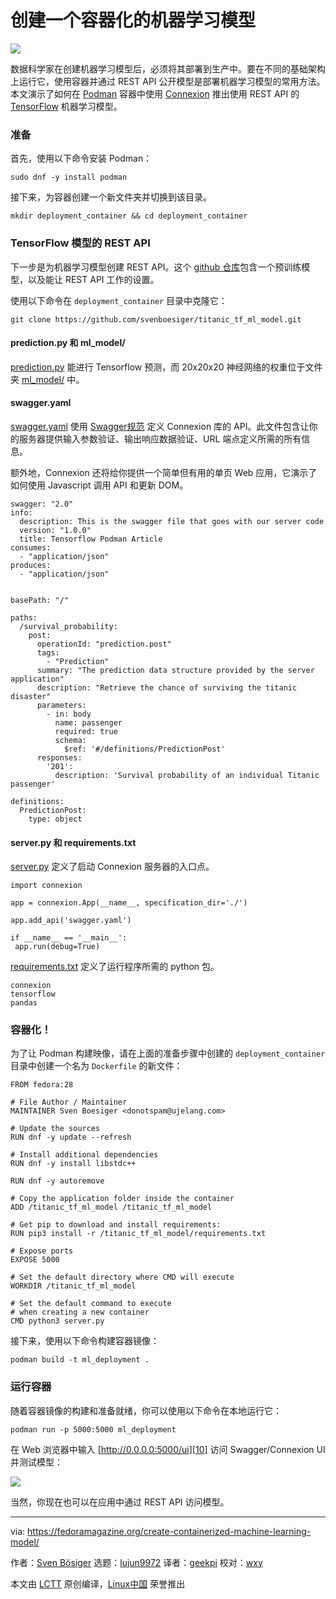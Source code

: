 [#]: collector: (lujun9972)
[#]: translator: (geekpi)
[#]: reviewer: (wxy)
[#]: publisher: ( )
[#]: subject: (Create a containerized machine learning model)
[#]: via: (https://fedoramagazine.org/create-containerized-machine-learning-model/)
[#]: author: (Sven Bösiger)
[#]: url: ( )

创建一个容器化的机器学习模型
======

![](https://fedoramagazine.org/wp-content/uploads/2018/10/machinelearning-816x345.jpg)

数据科学家在创建机器学习模型后，必须将其部署到生产中。要在不同的基础架构上运行它，使用容器并通过 REST API 公开模型是部署机器学习模型的常用方法。本文演示了如何在 [Podman][3] 容器中使用 [Connexion][2] 推出使用 REST API 的 [TensorFlow][1] 机器学习模型。 

### 准备

首先，使用以下命令安装 Podman：

```
sudo dnf -y install podman
```

接下来，为容器创建一个新文件夹并切换到该目录。

```
mkdir deployment_container && cd deployment_container
```

### TensorFlow 模型的 REST API

下一步是为机器学习模型创建 REST API。这个 [github 仓库][4]包含一个预训练模型，以及能让 REST API 工作的设置。

使用以下命令在 `deployment_container` 目录中克隆它：

```
git clone https://github.com/svenboesiger/titanic_tf_ml_model.git
```

#### prediction.py 和 ml_model/

[prediction.py][5] 能进行 Tensorflow 预测，而 20x20x20 神经网络的权重位于文件夹 [ml_model/][6] 中。

#### swagger.yaml

[swagger.yaml][12] 使用 [Swagger规范][7] 定义 Connexion 库的 API。此文件包含让你的服务器提供输入参数验证、输出响应数据验证、URL 端点定义所需的所有信息。

额外地，Connexion 还将给你提供一个简单但有用的单页 Web 应用，它演示了如何使用 Javascript 调用 API 和更新 DOM。

```
swagger: "2.0"
info:
  description: This is the swagger file that goes with our server code
  version: "1.0.0"
  title: Tensorflow Podman Article
consumes:
  - "application/json"
produces:
  - "application/json"


basePath: "/"

paths:
  /survival_probability:
    post:
      operationId: "prediction.post"
      tags:
        - "Prediction"
      summary: "The prediction data structure provided by the server application"
      description: "Retrieve the chance of surviving the titanic disaster"
      parameters:
        - in: body
          name: passenger
          required: true
          schema:
            $ref: '#/definitions/PredictionPost'
      responses:
        '201':
          description: 'Survival probability of an individual Titanic passenger'

definitions:
  PredictionPost:
    type: object
```

#### server.py 和 requirements.txt

[server.py][8] 定义了启动 Connexion 服务器的入口点。

```
import connexion

app = connexion.App(__name__, specification_dir='./')

app.add_api('swagger.yaml')

if __name__ == '__main__':
 app.run(debug=True)
```

[requirements.txt][9] 定义了运行程序所需的 python 包。

```
connexion
tensorflow
pandas
```

### 容器化！

为了让 Podman 构建映像，请在上面的准备步骤中创建的 `deployment_container` 目录中创建一个名为 `Dockerfile` 的新文件：

```
FROM fedora:28

# File Author / Maintainer
MAINTAINER Sven Boesiger <donotspam@ujelang.com>

# Update the sources
RUN dnf -y update --refresh

# Install additional dependencies
RUN dnf -y install libstdc++

RUN dnf -y autoremove

# Copy the application folder inside the container
ADD /titanic_tf_ml_model /titanic_tf_ml_model

# Get pip to download and install requirements:
RUN pip3 install -r /titanic_tf_ml_model/requirements.txt

# Expose ports
EXPOSE 5000

# Set the default directory where CMD will execute
WORKDIR /titanic_tf_ml_model

# Set the default command to execute
# when creating a new container
CMD python3 server.py
```

接下来，使用以下命令构建容器镜像：

```
podman build -t ml_deployment .
```

### 运行容器

随着容器镜像的构建和准备就绪，你可以使用以下命令在本地运行它：

```
podman run -p 5000:5000 ml_deployment
```

在 Web 浏览器中输入 [http://0.0.0.0:5000/ui][10] 访问 Swagger/Connexion UI 并测试模型：

![][11]

当然，你现在也可以在应用中通过 REST API 访问模型。


--------------------------------------------------------------------------------

via: https://fedoramagazine.org/create-containerized-machine-learning-model/

作者：[Sven Bösiger][a]
选题：[lujun9972][b]
译者：[geekpi](https://github.com/geekpi)
校对：[wxy](https://github.com/wxy)

本文由 [LCTT](https://github.com/LCTT/TranslateProject) 原创编译，[Linux中国](https://linux.cn/) 荣誉推出

[a]: https://fedoramagazine.org/author/r00nz/
[b]: https://github.com/lujun9972
[1]: https://www.tensorflow.org
[2]: https://connexion.readthedocs.io/en/latest/
[3]: https://fedoramagazine.org/running-containers-with-podman/
[4]: https://github.com/svenboesiger/titanic_tf_ml_model
[5]: https://github.com/svenboesiger/titanic_tf_ml_model/blob/master/prediction.py
[6]: https://github.com/svenboesiger/titanic_tf_ml_model/tree/master/ml_model/titanic
[7]: https://github.com/OAI/OpenAPI-Specification/blob/master/versions/2.0.md
[8]: https://github.com/svenboesiger/titanic_tf_ml_model/blob/master/server.py
[9]: https://github.com/svenboesiger/titanic_tf_ml_model/blob/master/requirements.txt
[10]: http://0.0.0.0:5000/
[11]: https://fedoramagazine.org/wp-content/uploads/2018/10/Screenshot-from-2018-10-27-14-46-56-682x1024.png
[12]: https://github.com/svenboesiger/titanic_tf_ml_model/blob/master/swagger.yaml
